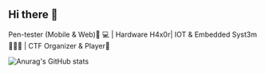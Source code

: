 ## Hi there 👋

Pen-tester (Mobile & Web)🚨 💻 | Hardware H4x0r| IOT & Embedded Syst3m 🤖💡🧰 | CTF Organizer & Player👾

![Anurag's GitHub stats](https://github-readme-stats.vercel.app/api?username=Th3-Seek3r&theme=dark&show_icons=true)
